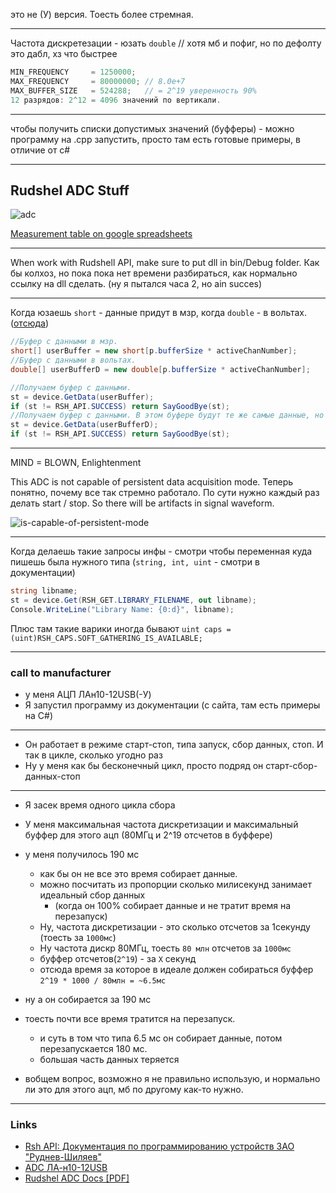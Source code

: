 это не (У) версия. Тоесть более стремная.

---
Частота дискретезации - юзать `double` // хотя мб и пофиг, но по дефолту это дабл, хз что быстрее

```cs
MIN_FREQUENCY     = 1250000;
MAX_FREQUENCY     = 80000000; // 8.0e+7
MAX_BUFFER_SIZE   = 524288;   // = 2^19 уверенность 90%
12 разрядов: 2^12 = 4096 значений по вертикали.
```

---
чтобы получить списки допустимых значений (буфферы) - можно программу на .cpp запустить, просто там есть готовые примеры, в отличие от c#

---

## Rudshel ADC Stuff
![adc](https://cloud.githubusercontent.com/assets/5549677/24586244/890d0614-17a4-11e7-9e1c-1547d653e5aa.png)

[Measurement table on google spreadsheets](https://docs.google.com/spreadsheets/d/19mu0-q33grOXhcmliKezvnzJJl0XOe1p6kiq_wnQhLg/edit?usp=sharing)

---
When work with Rudshell API, make sure to put dll in bin/Debug folder. Как бы колхоз, но пока пока нет времени разбираться, как нормально ссылку на dll сделать. (ну я пытался часа 2, но ain succes)

---
Когда юзаешь `short` - данные придут в мзр, когда `double` - в вольтах. ([отсюда](http://www.rudshel.ru/soft/SDK2/Doc/CPP_USER_RU/html/struct_i_rsh_device.html#a5fe82265d052163e34a1ffab4fec1c6d))
```cs
//Буфер с данными в мзр.
short[] userBuffer = new short[p.bufferSize * activeChanNumber]; 
//Буфер с данными в вольтах.
double[] userBufferD = new double[p.bufferSize * activeChanNumber]; 

//Получаем буфер с данными.
st = device.GetData(userBuffer);	
if (st != RSH_API.SUCCESS) return SayGoodBye(st);
//Получаем буфер с данными. В этом буфере будут те же самые данные, но преобразованные в вольты.
st = device.GetData(userBufferD);	
if (st != RSH_API.SUCCESS) return SayGoodBye(st);
```

---

MIND = BLOWN, Enlightenment

This ADC is not capable of persistent data acquisition mode. Теперь понятно, почему все так стремно работало. По сути нужно каждый раз делать start / stop. So there will be artifacts in signal waveform.

![is-capable-of-persistent-mode](https://cloud.githubusercontent.com/assets/5549677/23857660/08bfad8a-080f-11e7-85a7-018390d1c680.PNG)

---

Когда делаешь такие запросы инфы - смотри чтобы переменная куда пишешь была нужного типа (`string, int, uint` - смотри в документации)

```cs
string libname;
st = device.Get(RSH_GET.LIBRARY_FILENAME, out libname);
Console.WriteLine("Library Name: {0:d}", libname);
```

Плюс там такие варики иногда бывают `uint caps = (uint)RSH_CAPS.SOFT_GATHERING_IS_AVAILABLE;`

---

### call to manufacturer

- у меня АЦП ЛАн10-12USB(-У)
- Я запустил программу из документации (с сайта, там есть примеры на C#)

---

- Он работает в режиме старт-стоп, типа запуск, сбор данных, стоп. И так в цикле, сколько угодно раз
- Ну у меня как бы бесконечный цикл, просто подряд он старт-сбор-данных-стоп

---

- Я засек время одного цикла сбора
- У меня максимальная частота дискретизации и максимальный буффер для этого ацп (80МГц и 2^19 отсчетов в буффере)
- у меня получилось 190 мс
  - как бы он не все это время собирает данные. 
  - можно посчитать из пропорции сколько милисекунд занимает идеальный сбор данных 
    - (когда он 100% собирает данные и не тратит время на перезапуск)
  - Ну, частота дискретизации - это сколько отсчетов за 1секунду (тоесть за `1000мс`)
  - Ну частота дискр 80МГц, тоесть `80 млн` отсчетов за `1000мс`
  - буффер отсчетов(`2^19`) - за `Х` секунд
  - отсюда время за которое в идеале должен собираться буффер `2^19 * 1000 / 80млн = ~6.5мс`
- ну а он собирается за 190 мс
- тоесть почти все время тратится на перезапуск. 
  - и суть в том что типа 6.5 мс он собирает данные, потом перезапускается 180 мс.
  - большая часть данных теряется

- вобщем вопрос, возможно я не правильно использую, и нормально ли это для этого ацп, мб по другому как-то нужно. 
---


### Links
- [Rsh API: Документация по программированию устройств ЗАО "Руднев-Шиляев"](http://www.rudshel.ru/soft/SDK2/Doc/CPP_USER_RU/html/index.html)
- [ADC ЛА-н10-12USB](http://www.rudshel.ru/show.php?dev=14)
- [Rudshel ADC Docs [PDF]](https://www.dropbox.com/s/a6uxxe81noef8vm/LA-n10-12USB%28y%29.pdf?dl=0)
